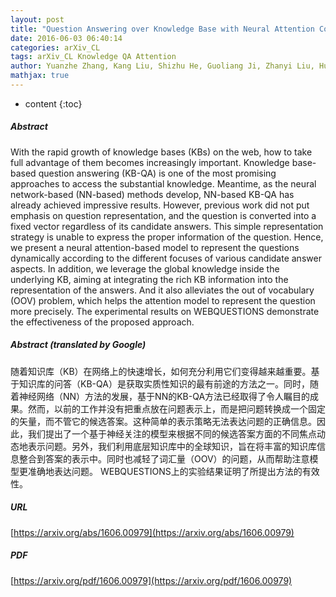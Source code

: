 ```yaml
---
layout: post
title: "Question Answering over Knowledge Base with Neural Attention Combining Global Knowledge Information"
date: 2016-06-03 06:40:14
categories: arXiv_CL
tags: arXiv_CL Knowledge QA Attention
author: Yuanzhe Zhang, Kang Liu, Shizhu He, Guoliang Ji, Zhanyi Liu, Hua Wu, Jun Zhao
mathjax: true
---
```


* content
{:toc}

##### Abstract
With the rapid growth of knowledge bases (KBs) on the web, how to take full advantage of them becomes increasingly important. Knowledge base-based question answering (KB-QA) is one of the most promising approaches to access the substantial knowledge. Meantime, as the neural network-based (NN-based) methods develop, NN-based KB-QA has already achieved impressive results. However, previous work did not put emphasis on question representation, and the question is converted into a fixed vector regardless of its candidate answers. This simple representation strategy is unable to express the proper information of the question. Hence, we present a neural attention-based model to represent the questions dynamically according to the different focuses of various candidate answer aspects. In addition, we leverage the global knowledge inside the underlying KB, aiming at integrating the rich KB information into the representation of the answers. And it also alleviates the out of vocabulary (OOV) problem, which helps the attention model to represent the question more precisely. The experimental results on WEBQUESTIONS demonstrate the effectiveness of the proposed approach.

##### Abstract (translated by Google)
随着知识库（KB）在网络上的快速增长，如何充分利用它们变得越来越重要。基于知识库的问答（KB-QA）是获取实质性知识的最有前途的方法之一。同时，随着神经网络（NN）方法的发展，基于NN的KB-QA方法已经取得了令人瞩目的成果。然而，以前的工作并没有把重点放在问题表示上，而是把问题转换成一个固定的矢量，而不管它的候选答案。这种简单的表示策略无法表达问题的正确信息。因此，我们提出了一个基于神经关注的模型来根据不同的候选答案方面的不同焦点动态地表示问题。另外，我们利用底层知识库中的全球知识，旨在将丰富的知识库信息整合到答案的表示中。同时也减轻了词汇量（OOV）的问题，从而帮助注意模型更准确地表达问题。 WEBQUESTIONS上的实验结果证明了所提出方法的有效性。

##### URL
[https://arxiv.org/abs/1606.00979](https://arxiv.org/abs/1606.00979)

##### PDF
[https://arxiv.org/pdf/1606.00979](https://arxiv.org/pdf/1606.00979)

